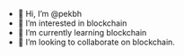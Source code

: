 - 👋 Hi, I’m @pekbh
- 👀 I’m interested in blockchain
- 🌱 I’m currently learning blockchain
- 💞️ I’m looking to collaborate on blockchain.

<!---
pekbh/pekbh is a ✨ special ✨ repository because its `README.md` (this file) appears on your GitHub profile.
You can click the Preview link to take a look at your changes.
--->
